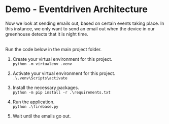 # Demo - Eventdriven Architecture

Now we look at sending emails out, based on certain events taking place.
In this instance, we only want to send an email out when the device in our greenhouse detects that it is night time.
</br></br>

Run the code below in the main project folder.
1. Create your virtual environment for this project. </br>
`python -m virtualenv .venv`

2. Activate your virtual environment for this project. </br>
`.\.venv\Scripts\activate`

3. Install the necessary packages. </br>
`python -m pip install -r .\requirements.txt`

4. Run the application. </br>
`python .\firebase.py`

5. Wait until the emails go out. </br>
